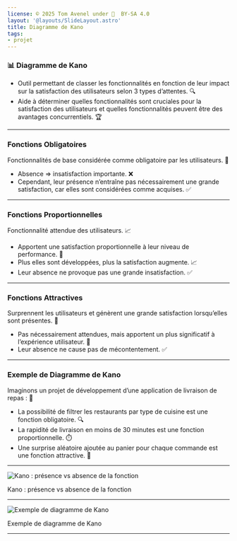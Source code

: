 ```yaml
---
license: © 2025 Tom Avenel under 󰵫  BY-SA 4.0
layout: '@layouts/SlideLayout.astro'
title: Diagramme de Kano
tags:
- projet
---
```


### 📊 Diagramme de Kano

- Outil permettant de classer les fonctionnalités en fonction de leur impact sur la satisfaction des utilisateurs selon 3 types d’attentes. 🔍
- Aide à déterminer quelles fonctionnalités sont cruciales pour la satisfaction des utilisateurs et quelles fonctionnalités peuvent être des avantages concurrentiels. 🏆

---

### Fonctions Obligatoires

Fonctionnalités de base considérée comme obligatoire par les utilisateurs. 🔧

- Absence => insatisfaction importante. ❌
- Cependant, leur présence n’entraîne pas nécessairement une grande satisfaction, car elles sont considérées comme acquises. ✅

---

### Fonctions Proportionnelles

Fonctionnalité attendue des utilisateurs. 📈

- Apportent une satisfaction proportionnelle à leur niveau de performance. 🌟
- Plus elles sont développées, plus la satisfaction augmente. 📈
- Leur absence ne provoque pas une grande insatisfaction. ✅

---

### Fonctions Attractives

Surprennent les utilisateurs et génèrent une grande satisfaction lorsqu’elles sont présentes. 🎁

- Pas nécessairement attendues, mais apportent un plus significatif à l’expérience utilisateur. 🌟
- Leur absence ne cause pas de mécontentement. ✅

---

### Exemple de Diagramme de Kano

Imaginons un projet de développement d’une application de livraison de repas : 🍔

- La possibilité de filtrer les restaurants par type de cuisine est une fonction obligatoire. 🔍
- La rapidité de livraison en moins de 30 minutes est une fonction proportionnelle. ⏱️
- Une surprise aléatoire ajoutée au panier pour chaque commande est une fonction attractive. 🎁

---

![Kano : présence vs absence de la fonction](@assets/gestion-projet/kano-1.jpg)

<div class="caption">Kano : présence vs absence de la fonction</div>

---

![Exemple de diagramme de Kano](@assets/gestion-projet/kano-2.jpg)

<div class="caption">Exemple de diagramme de Kano</div>

---

